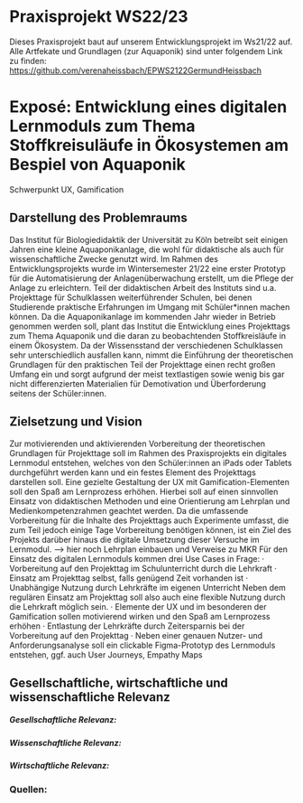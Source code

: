 # Praxisprojekt WS22/23
Dieses Praxisprojekt baut auf unserem Entwicklungsprojekt im Ws21/22 auf. Alle Artfekate und Grundlagen (zur Aquaponik) sind unter folgendem Link zu finden: https://github.com/verenaheissbach/EPWS2122GermundHeissbach

# Exposé: Entwicklung eines digitalen Lernmoduls zum Thema Stoffkreisuläufe in Ökosystemen am Bespiel von Aquaponik

Schwerpunkt UX, Gamification

## Darstellung des Problemraums

Das Institut für Biologiedidaktik der Universität zu Köln betreibt seit einigen Jahren eine kleine Aquaponikanlage, die wohl für didaktische als auch für wissenschaftliche Zwecke genutzt wird. Im Rahmen des Entwicklungsprojekts wurde im Wintersemester 21/22 eine erster Prototyp für die Automatisierung der Anlagenüberwachung erstellt, um die Pflege der Anlage zu erleichtern.
Teil der didaktischen Arbeit des Instituts sind u.a. Projekttage für Schulklassen weiterführender Schulen, bei denen Studierende praktische Erfahrungen im Umgang mit Schüler*innen machen können. Da die Aquaponikanlage im kommenden Jahr wieder in Betrieb genommen werden soll, plant das Institut die Entwicklung eines Projekttags zum Thema Aquaponik und die daran zu beobachtenden Stoffkreisläufe in einem Ökosystem. Da der Wissensstand der verschiedenen Schulklassen sehr unterschiedlich ausfallen kann, nimmt die Einführung der theoretischen Grundlagen für den praktischen Teil der Projekttage einen recht großen Umfang ein und sorgt aufgrund der meist textlastigen sowie wenig bis gar nicht differenzierten Materialien für Demotivation und Überforderung seitens der Schüler:innen.

## Zielsetzung und Vision

Zur motivierenden und aktivierenden Vorbereitung der theoretischen Grundlagen für Projekttage soll im Rahmen des Praxisprojekts ein digitales Lernmodul entstehen, welches von den Schüler:innen an iPads oder Tablets durchgeführt werden kann und ein festes Element des Projekttags darstellen soll. Eine gezielte Gestaltung der UX mit Gamification-Elementen soll den Spaß am Lernprozess erhöhen. Hierbei soll auf einen sinnvollen Einsatz von didaktischen Methoden und eine Orientierung am Lehrplan und Medienkompetenzrahmen geachtet werden. Da die umfassende Vorbereitung für die Inhalte des Projekttags auch Experimente umfasst, die zum Teil jedoch einige Tage Vorbereitung benötigen können, ist ein Ziel des Projekts darüber hinaus die digitale Umsetzung dieser Versuche im Lernmodul. —> hier noch Lehrplan einbauen und Verweise zu MKR
Für den Einsatz des digitalen Lernmoduls kommen drei Use Cases in Frage:
·	Vorbereitung auf den Projekttag im Schulunterricht durch die Lehrkraft
·	Einsatz am Projekttag selbst, falls genügend Zeit vorhanden ist
·	Unabhängige Nutzung durch Lehrkräfte im eigenen Unterricht
Neben dem regulären Einsatz am Projekttag soll also auch eine flexible Nutzung durch die Lehrkraft möglich sein.
·	Elemente der UX und im besonderen der Gamification sollen motivierend wirken und den Spaß am Lernprozess erhöhen
·	Entlastung der Lehrkräfte durch Zeitersparnis bei der Vorbereitung auf den Projekttag
·	Neben einer genauen Nutzer- und Anforderungsanalyse soll ein clickable Figma-Prototyp des Lernmoduls entstehen, ggf. auch User Journeys, Empathy Maps


## Gesellschaftliche, wirtschaftliche und wissenschaftliche Relevanz

##### Gesellschaftliche Relevanz: 
##### Wissenschaftliche Relevanz:
##### Wirtschaftliche Relevanz:

### Quellen:
